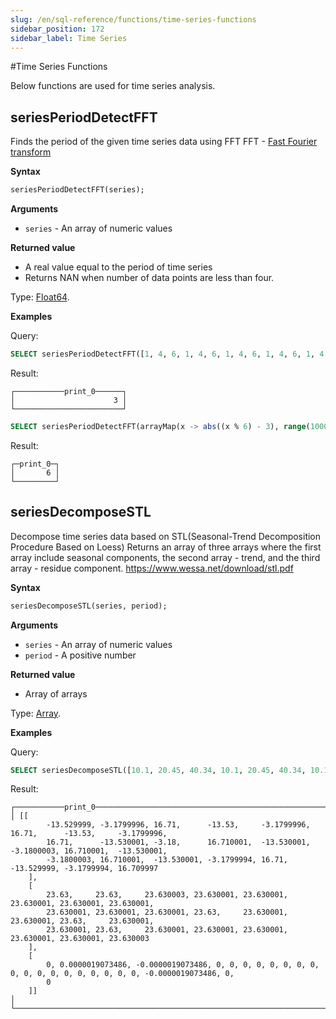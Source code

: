 ```yaml
---
slug: /en/sql-reference/functions/time-series-functions
sidebar_position: 172
sidebar_label: Time Series
---
```


#Time Series Functions

Below functions are used for time series analysis.

## seriesPeriodDetectFFT

Finds the period of the given time series data using FFT
FFT - [Fast Fourier transform](https://en.wikipedia.org/wiki/Fast_Fourier_transform)

**Syntax**

``` sql
seriesPeriodDetectFFT(series);
```

**Arguments**

- `series` - An array of numeric values

**Returned value**

- A real value equal to the period of time series
- Returns NAN when number of data points are less than four.

Type: [Float64](../../sql-reference/data-types/float.md).

**Examples**

Query:

``` sql
SELECT seriesPeriodDetectFFT([1, 4, 6, 1, 4, 6, 1, 4, 6, 1, 4, 6, 1, 4, 6, 1, 4, 6, 1, 4, 6]) AS print_0;
```

Result:

``` text
┌───────────print_0──────┐
│                      3 │
└────────────────────────┘
```

``` sql
SELECT seriesPeriodDetectFFT(arrayMap(x -> abs((x % 6) - 3), range(1000))) AS print_0;
```

Result:

``` text
┌─print_0─┐
│       6 │
└─────────┘
```

## seriesDecomposeSTL

Decompose time series data based on STL(Seasonal-Trend Decomposition Procedure Based on Loess)
Returns an array of three arrays where the first array include seasonal components, the second array - trend,
and the third array - residue component. 
https://www.wessa.net/download/stl.pdf

**Syntax**

``` sql
seriesDecomposeSTL(series, period);
```

**Arguments**

- `series` - An array of numeric values
- `period` - A positive number

**Returned value**

- Array of arrays

Type: [Array](../../sql-reference/data-types/array.md).

**Examples**

Query:

``` sql
SELECT seriesDecomposeSTL([10.1, 20.45, 40.34, 10.1, 20.45, 40.34, 10.1, 20.45, 40.34, 10.1, 20.45, 40.34, 10.1, 20.45, 40.34, 10.1, 20.45, 40.34, 10.1, 20.45, 40.34, 10.1, 20.45, 40.34], 3) AS print_0;
```

Result:

``` text
┌───────────print_0──────────────────────────────────────────────────────────────────────────────────────────────────────┐
│ [[
        -13.529999, -3.1799996, 16.71,      -13.53,     -3.1799996, 16.71,      -13.53,     -3.1799996,
        16.71,      -13.530001, -3.18,      16.710001,  -13.530001, -3.1800003, 16.710001,  -13.530001,
        -3.1800003, 16.710001,  -13.530001, -3.1799994, 16.71,      -13.529999, -3.1799994, 16.709997
    ],
    [
        23.63,     23.63,     23.630003, 23.630001, 23.630001, 23.630001, 23.630001, 23.630001,
        23.630001, 23.630001, 23.630001, 23.63,     23.630001, 23.630001, 23.63,     23.630001,
        23.630001, 23.63,     23.630001, 23.630001, 23.630001, 23.630001, 23.630001, 23.630003
    ],
    [
        0, 0.0000019073486, -0.0000019073486, 0, 0, 0, 0, 0, 0, 0, 0, 0, 0, 0, 0, 0, 0, 0, 0, 0, 0, -0.0000019073486, 0,
        0
    ]]                                                                                                                   │
└────────────────────────────────────────────────────────────────────────────────────────────────────────────────────────┘
```
